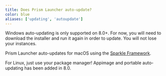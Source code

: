 ```yaml
---
title: Does Prism Launcher auto-update?
color: blue
aliases: ['updating', 'autoupdate']
---
```


Windows auto-updating is only supported on 8.0+. For now, you will need to download the installer and run it again in order to update. You will not lose your instances.

Prism Launcher auto-updates for macOS using the [Sparkle Framework](https://sparkle-project.org/).

For Linux, just use your package manager! Appimage and portable auto-updating has been added in 8.0.
